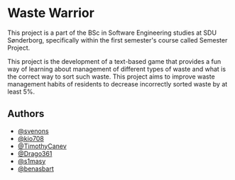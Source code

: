 # Waste Warrior

This project is a part of the BSc in Software Engineering studies at SDU Sønderborg, specifically within the first semester's course called Semester Project.

This project is the development of a text-based game
that
provides
a
fun
way
of
learning
about
management of different types of waste and what is
the correct way to sort such waste.
This project aims to improve waste management
habits of residents to decrease incorrectly sorted
waste by at least 5%.
## Authors

- [@svenons](https://github.com/svenons)
- [@kio708](https://github.com/kio708)
- [@TimothyCanev](https://github.com/TimothyCanev)
- [@Drago361](https://github.com/Drago361)
- [@s1masy](https://github.com/s1masy)
- [@benasbart](https://github.com/benasbart)
